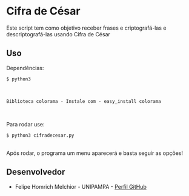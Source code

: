 # Cifra de César

Este script tem como objetivo receber frases e criptografá-las e descriptografá-las usando Cifra de César

## Uso
Dependências: <br>
```
$ python3
```
<br>

```
Biblioteca colorama - Instale com - easy_install colorama
```

<br>

Para rodar use: <br>
```
$ python3 cifradecesar.py
```
<br>
Após rodar, o programa um menu aparecerá e basta seguir as opções! <br>

## Desenvolvedor

* Felipe Homrich Melchior - UNIPAMPA - [Perfil GitHub](https://github.com/homdreen)
